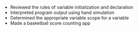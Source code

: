 - Reviewed the rules of variable initialization and declaration
- Interpreted program output using hand simulation
- Determined the appropriate variable scope for a variable
- Made a basketball score counting app
